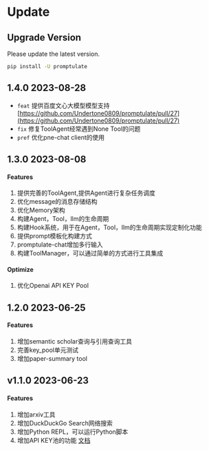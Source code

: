 # Update

## Upgrade Version

Please update the latest version.

```bash
pip install -U promptulate
```

## 1.4.0 2023-08-28
- `feat` 提供百度文心大模型模型支持 [https://github.com/Undertone0809/promptulate/pull/27](https://github.com/Undertone0809/promptulate/pull/27)
- `fix` 修复ToolAgent经常遇到None Tool的问题 
- `pref` 优化pne-chat client的使用


## 1.3.0 2023-08-08

#### Features

1. 提供完善的ToolAgent,提供Agent进行复杂任务调度 
2. 优化message的消息存储结构 
3. 优化Memory架构 
4. 构建Agent，Tool，llm的生命周期 
5. 构建Hook系统，用于在Agent，Tool，llm的生命周期实现定制化功能 
6. 提供prompt模板化构建方式 
7. promptulate-chat增加多行输入 
8. 构建ToolManager，可以通过简单的方式进行工具集成

#### Optimize

1. 优化Openai API KEY Pool



## 1.2.0 2023-06-25

#### Features

1. 增加semantic scholar查询与引用查询工具
2. 完善key_pool单元测试
3. 增加paper-summary tool

## v1.1.0 2023-06-23

#### Features

1. 增加arxiv工具
2. 增加DuckDuckGo Search网络搜索
3. 增加Python REPL，可以运行Python脚本
4. 增加API KEY池的功能 [文档](modules/llm/llm.md#key池)
